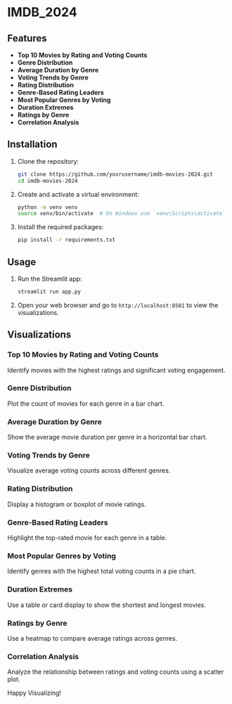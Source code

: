 # IMDB_2024

## Features

- **Top 10 Movies by Rating and Voting Counts**
- **Genre Distribution**
- **Average Duration by Genre**
- **Voting Trends by Genre**
- **Rating Distribution**
- **Genre-Based Rating Leaders**
- **Most Popular Genres by Voting**
- **Duration Extremes**
- **Ratings by Genre**
- **Correlation Analysis**
## Installation

1. Clone the repository:
    ```bash
    git clone https://github.com/yourusername/imdb-movies-2024.git
    cd imdb-movies-2024
    ```

2. Create and activate a virtual environment:
    ```bash
    python -m venv venv
    source venv/bin/activate  # On Windows use `venv\Scripts\activate`
    ```

3. Install the required packages:
    ```bash
    pip install -r requirements.txt
    ```

## Usage

1. Run the Streamlit app:
    ```bash
    streamlit run app.py
    ```

2. Open your web browser and go to `http://localhost:8501` to view the visualizations.

## Visualizations

### Top 10 Movies by Rating and Voting Counts
Identify movies with the highest ratings and significant voting engagement.
### Genre Distribution
Plot the count of movies for each genre in a bar chart.
### Average Duration by Genre
Show the average movie duration per genre in a horizontal bar chart.
### Voting Trends by Genre
Visualize average voting counts across different genres.
### Rating Distribution
Display a histogram or boxplot of movie ratings.
### Genre-Based Rating Leaders
Highlight the top-rated movie for each genre in a table.
### Most Popular Genres by Voting
Identify genres with the highest total voting counts in a pie chart.
### Duration Extremes
Use a table or card display to show the shortest and longest movies.
### Ratings by Genre
Use a heatmap to compare average ratings across genres.
### Correlation Analysis
Analyze the relationship between ratings and voting counts using a scatter plot.

Happy Visualizing!
